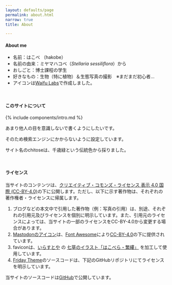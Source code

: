 ```yaml
---
layout: defaults/page
permalink: about.html
narrow: true
title: About

---
```


#### About me

- 名前：はこべ （hakobe）
- 名前の由来：ミヤマハコベ（*Stellaria sessiliflora*）から
- おしごと：博士課程の学生
- 好きなもの：生物（特に植物）＆生態写真の撮影　※まだまだ初心者…
- アイコンは[Waifu Labs](https://waifulabs.com)で作成しました。

<br>

#### このサイトについて

{% include components/intro.md %}

あまり他人の目を意識しないで書くようにしたいです。

そのため検索エンジンにかからないように設定しています。

サイト名のchitoseは、千歳緑という伝統色から採りました。

<br>

#### ライセンス

当サイトのコンテンツは、[クリエイティブ・コモンズ・ライセンス 表示 4.0 国際 (CC-BY-4.0)](https://creativecommons.org/licenses/by/4.0/deed.en)の下に公開します。ただし、以下に示す著作物は、それぞれの著作権者・ライセンスに帰属します。

1. ブログなどの本文中で引用した著作物（例：写真の引用）は、別途、それぞれの引用元及びライセンスを個別に明示しています。また、引用元のライセンスによっては、当サイトの一部のライセンスをCC-BY-4.0から変更する場合があります。
2. [Mastodonのアイコン](https://commons.wikimedia.org/wiki/File:Font_Awesome_5_brands_mastodon.svg)は、[Font Awesome](https://fontawesome.com)により[CC-BY-4.0](https://creativecommons.org/licenses/by/4.0/deed.en)の下に提供されています。
3. faviconは、[いらすとや](https://www.irasutoya.com) の [七草のイラスト「はこべら・繁縷」](https://www.irasutoya.com/2014/03/blog-post_153.html) を加工して使用しています。
4. [Friday Theme](https://sfreytag.github.io/friday-theme/)のソースコードは、下記のGitHubリポジトリにてライセンスを明示しています。

当サイトのソースコードは[GitHub](https://github.com/hakobera-ss/hakobera-ss.github.io)で公開しています。

